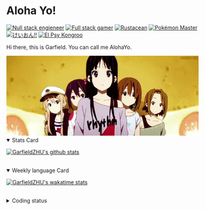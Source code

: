 # Aloha Yo!

[![Null stack engieneer](https://img.shields.io/badge/-Null_stack_engineer-a890f0)](https://github.com/GarfieldZHU)
[![Full stack gamer](https://img.shields.io/badge/-Full_stack_gamer-78c850)](https://steamcommunity.com/profiles/76561198092274492/)
[![Rustacean](https://img.shields.io/badge/-Rustacean-f74c00)](https://www.rust-lang.org/)
[![Pokémon Master](https://img.shields.io/badge/-Pokémon_Master-f8d030)](https://www.pokemon.com/us/pokedex/)
[![けいおん!!](https://img.shields.io/badge/-けいおん!!-f85888)](https://ja.wikipedia.org/wiki/%E6%94%BE%E8%AA%B2%E5%BE%8C%E3%83%86%E3%82%A3%E3%83%BC%E3%82%BF%E3%82%A4%E3%83%A0_(%E3%82%A2%E3%83%AB%E3%83%90%E3%83%A0))
[![El Psy Kongroo](https://img.shields.io/badge/-El_Psy_Kongroo-6890f0)](https://mzh.moegirl.org.cn/zh-hans/El_psy_congroo)


Hi there, this is Garfield. You can call me AlohaYo. 

<img width="640" src="https://raw.githubusercontent.com/GarfieldZHU/GarfieldZHU/master/assets/k-on-5.webp" />


<details open>
<summary>Stats Card</summary>
 
[![GarfieldZHU's github stats](https://github-readme-stats.vercel.app/api?username=GarfieldZHU&show_icons=true&theme=tokyonight)](https://github.com/anuraghazra/github-readme-stats)
 
</details>

<br/>

<details open>
<summary>Weekly language Card</summary>
 
[![GarfieldZHU's wakatime stats](https://github-readme-stats.vercel.app/api/wakatime?username=AlohaYo&theme=nightowl&layout=compact)](https://github.com/GarfieldZHU/GarfieldZHU)


<br/>

</details>

<details>

<summary>Coding status</summary>

<br/>

<!--START_SECTION:waka-->
**🐱 My GitHub Data** 

> 🏆 499 Contributions in the Year 2021
 > 
> 📦 492.3 kB Used in GitHub's Storage 
 > 
> 🚫 Not Opted to Hire
 > 
> 📜 64 Public Repositories 
 > 
> 🔑 36 Private Repositories  
 > 
**I'm a Night 🦉** 

```text
🌞 Morning    88 commits     ███░░░░░░░░░░░░░░░░░░░░░░   14.74% 
🌆 Daytime    184 commits    ███████░░░░░░░░░░░░░░░░░░   30.82% 
🌃 Evening    234 commits    █████████░░░░░░░░░░░░░░░░   39.2% 
🌙 Night      91 commits     ███░░░░░░░░░░░░░░░░░░░░░░   15.24%

```


📊 **This Week I Spent My Time On** 

```text
💬 Programming Languages: 
Java                     2 hrs 5 mins        █████████████░░░░░░░░░░░░   54.83% 
TypeScript               58 mins             ██████░░░░░░░░░░░░░░░░░░░   25.58% 
XML                      15 mins             █░░░░░░░░░░░░░░░░░░░░░░░░   6.92% 
Groovy                   11 mins             █░░░░░░░░░░░░░░░░░░░░░░░░   4.95% 
JSON                     9 mins              █░░░░░░░░░░░░░░░░░░░░░░░░   4.13%

🔥 Editors: 
IntelliJ                 2 hrs 16 mins       ███████████████░░░░░░░░░░   59.84% 
VS Code                  1 hr 31 mins        ██████████░░░░░░░░░░░░░░░   40.16%

💻 Operating System: 
Windows                  2 hrs 32 mins       ████████████████░░░░░░░░░   66.99% 
Mac                      1 hr 15 mins        ████████░░░░░░░░░░░░░░░░░   33.01%

```


 Last Updated on 09/10/2021
<!--END_SECTION:waka-->

</details>
